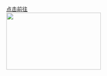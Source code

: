 <!DOCTYPE html>
<html lang="en">
<head>
  
</head>
<body>
    <a align="Center" href="https://www.baidu.com">点击前往</a><br/>
    <img src="http://i0.hdslb.com/bfs/archive/b61a894f386dd26c8d89e9c26207aa8a6bb44a20.jpg" width="250px" height="150px"/>
</body>
</html>
